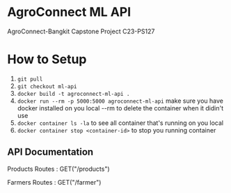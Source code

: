 # AgroConnect ML API
AgroConnect-Bangkit Capstone Project C23-PS127

# How to Setup
1. `git pull`
2. `git checkout ml-api`
3. `docker build -t agroconnect-ml-api .`
4. `docker run --rm -p 5000:5000 agroconnect-ml-api` make sure you have docker installed on you local --rm to delete the container when it didin't use 
5. `docker container ls -la` to see all container that's running on you local 
6. `docker container stop <container-id>` to stop you running container 


## API Documentation 

Products Routes :
    GET("/products")  

Farmers Routes :
    GET("/farmer")               



